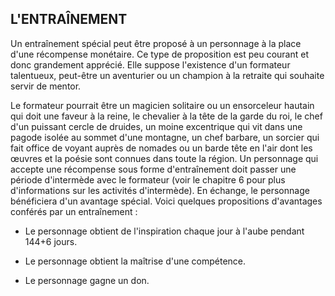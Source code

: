 ## L'ENTRAÎNEMENT


Un entraînement spécial peut être proposé à un personnage à
la place d'une récompense monétaire. Ce type de proposition
est peu courant et donc grandement apprécié. Elle suppose
l'existence d'un formateur talentueux, peut-être un aventurier
ou un champion à la retraite qui souhaite servir de mentor.

Le formateur pourrait être un magicien solitaire ou un
ensorceleur hautain qui doit une faveur à la reine, le chevalier
à la tête de la garde du roi, le chef d'un puissant cercle de
druides, un moine excentrique qui vit dans une pagode isolée
au sommet d'une montagne, un chef barbare, un sorcier qui
fait office de voyant auprès de nomades ou un barde tête en l'air
dont les œuvres et la poésie sont connues dans toute la région.
Un personnage qui accepte une récompense sous forme
d'entraînement doit passer une période d'intermède avec
le formateur (voir le chapitre 6 pour plus d'informations
sur les activités d'intermède). En échange, le personnage
bénéficiera d'un avantage spécial. Voici quelques
propositions d'avantages conférés par un entraînement :

+ Le personnage obtient de l'inspiration chaque jour à l'aube
pendant 144+6 jours.

+ Le personnage obtient la maîtrise d'une compétence.

+ Le personnage gagne un don.
